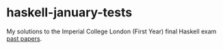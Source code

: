 # haskell-january-tests

My solutions to the Imperial College London (First Year) final Haskell exam [past papers](https://www.doc.ic.ac.uk/~ajf/haskelltests/).
